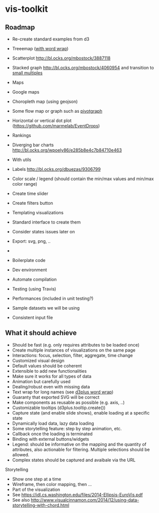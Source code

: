 # vis-toolkit


## Roadmap

* Re-create standard examples from d3
 * Treeemap ([with word wrap](http://bl.ocks.org/mundhradevang/1387786))
 * Scatterplot http://bl.ocks.org/mbostock/3887118
 * Stacked graph http://bl.ocks.org/mbostock/4060954 and transition to [small multiples](http://bl.ocks.org/mbostock/9490516)
 * Maps
 * Google maps
 * Choropleth map (using geojson)
 * Some flow map or graph such as [pivotgraph](http://bl.ocks.org/mbostock/4343153)
 * Horizontal or vertical dot plot (https://github.com/marmelab/EventDrops)
 * Rankings
 * Diverging bar charts http://bl.ocks.org/wpoely86/e285b8e4c7b84710e463

* With utils
 * Labels http://bl.ocks.org/dbuezas/9306799
 * Color scale / legend (should contain the min/max values and min/max color range)
 * Create time slider
 * Create filters button

* Templating visualizations
 * Standard interface to create them
 * Consider states issues later on 
 * Export: svg, png, ..
 * 
* Boilerplate code
 * Dev environment
 * Automate compilation
 * Testing (using Travis)
 * Performances (included in unit testing?)
 * Sample datasets we will be using
 * Consistent input file


## What it should achieve

* Should be fast (e.g. only requires attributes to be loaded once)
* Create multiple instances of visualizations on the same page
* Interactions: focus, selection, filter, aggregate, time change
* Customized visual design
* Default values should be coherent
* Extensible to add new functionalities
* Make sure it works for all types of data
* Animation but carefully used
* Dealing/robust even with missing data
* Text wrap for long names (see [d3plus word wrap](https://github.com/alexandersimoes/d3plus/wiki/Basic-Utilities#wordwrap))
* Guaranty that exported SVG will be correct
* Make components as reusable as possible (e.g. axis, ..)
* Customizable tooltips (d3plus.tooltip.create())
* Capture state (and enable slide shows), enable loading at a specific state
* Dynamically load data, lazy data loading
* Some storytelling feature: step by step animation, etc.
* Callback once the loading is terminated
* Binding with external buttons/widgets
* Legend: should be informative on the mapping and the quantity of attributes, also actionable for filtering. Multiple selections should be allowed.
* Complex states should be captured and avaibale via the URL

Storytelling

* Show one step at a time
* Wireframe, then color mapping, then ...
* Part of the visualization
* See https://idl.cs.washington.edu/files/2014-Ellipsis-EuroVis.pdf
* See also http://www.visualcinnamon.com/2014/12/using-data-storytelling-with-chord.html


